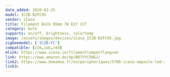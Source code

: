 ```yaml
---
date_added: 2020-02-25
model: ICZB-B2FC95
vendor: iCasa
title: Filament Bulb 95mm 7W E27 CCT
category: bulb
supports: on/off, brightness, colortemp
image: /assets/images/devices/iCasa_ICZB-B2FC95.jpg
zigbeemodel: ['ICZB-FC']
compatible: [z2m,iob,z4d]
mlink: https://www.icasa.io/filamentlampen?lang=en
link: https://www.amazon.de/dp/B07YYC5NGJ/
link2: https://www.domadoo.fr/en/peripheriques/5700-icasa-ampoule-led-zigbee-filament-95mm-7w-blanc-variable-0636665129383.html
link3: 
---
```

